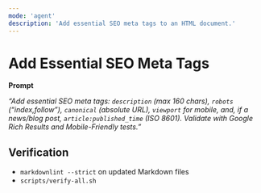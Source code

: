 ```yaml
---
mode: 'agent'
description: 'Add essential SEO meta tags to an HTML document.'
---
```


# Add Essential SEO Meta Tags

**Prompt**

_“Add essential SEO meta tags: `description` (max 160 chars), `robots` (“index,follow”), `canonical` (absolute URL), `viewport` for mobile, and, if a news/blog post, `article:published_time` (ISO 8601). Validate with Google Rich Results and Mobile-Friendly tests.”_

## Verification

- `markdownlint --strict` on updated Markdown files
- `scripts/verify-all.sh`
